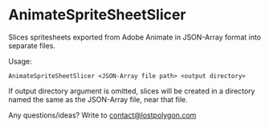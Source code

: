 # AnimateSpriteSheetSlicer
Slices spritesheets exported from Adobe Animate in JSON-Array format into separate files.

Usage:

```
AnimateSpriteSheetSlicer <JSON-Array file path> <output directory>
```

If output directory argument is omitted, slices will be created in a directory named the same as the JSON-Array file, near that file.

Any questions/ideas? Write to contact@lostpolygon.com